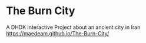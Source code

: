 # The Burn City
A DHDK Interactive Project about an ancient city in Iran
<br>
https://maedeam.github.io/The-Burn-City/
